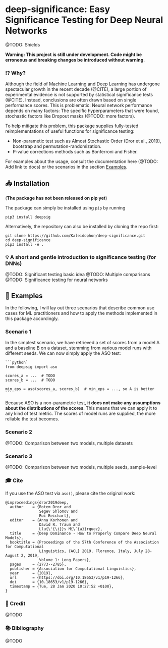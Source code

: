 # deep-significance: Easy Significance Testing for Deep Neural Networks

@TODO: Shields

**Warning: This project is still under development. Code might be erroneous and breaking changes be introduced without 
warning.**

### :interrobang: Why?

Although the field of Machine Learning and Deep Learning has undergone spectacular growth in the recent decade (@CITE),
a large portion of experimental evidence is not supported by statistical significance tests (@CITE). Instead, 
conclusions are often drawn based on single performance scores. This is problematic: Neural network performance depends
on many factors: The specific hyperparameters that were found, stochastic factors like Dropout masks (@TODO: more 
factors). 

To help mitigate this problem, this package supplies fully-tested reimplementations of useful functions for significance
testing:
* Non-parametic test such as Almost Stochastic Order (Dror et al., 2019), bootstrap and permutation-randomization.
* P-value corrections methods such as Bonferroni and Fisher. 

For examples about the usage, consult the documentation here (@TODO: Add link to docs) or the scenarios 
in the section [Examples](#examples).

## :inbox_tray: Installation

(**The package has not been released on pip yet**)

The package can simply be installed using `pip` by running

    pip3 install deepsig

Alternatively, the repository can also be installed by cloning the repo first:

    git clone https://github.com/Kaleidophon/deep-significance.git
    cd deep-significance 
    pip3 install -e .

### :bulb: A short and gentle introduction to significance testing (for DNNs)

@TODO: Significant testing basic idea
@TODO: Multiple comparisons
@TODO: Significance testing for neural networks

## :bookmark: Examples

In the following, I will lay out three scenarios that describe common use cases for ML practitioners and how to apply 
the methods implemented in this package accordingly.

### Scenario 1

In the simplest scenario, we have retrieved a set of scores from a model A and a baseline B on a dataset, stemming from 
various model runs with different seeds. We can now simply apply the ASO test:

    ```python`
    from deepsig import aso

    scores_a = ...  # TODO
    scores_b = ...  # TODO

    min_eps = aso(scores_a, scores_b)  # min_eps = ..., so A is better
    ```

Because ASO is a non-parametric test, **it does not make any assumptions about the distributions of the scores**. 
This means that we can apply it to any kind of test metric. The scores of model runs are supplied, the more reliable 
the test becomes.

### Scenario 2

@TODO: Comparison between two models, multiple datasets

### Scenario 3

@TODO: Comparison between two models, multiple seeds, sample-level

### :mortar_board: Cite

If you use the ASO test via `aso()`, please cite the original work:

    @inproceedings{dror2019deep,
      author    = {Rotem Dror and
                   Segev Shlomov and
                   Roi Reichart},
      editor    = {Anna Korhonen and
                   David R. Traum and
                   Llu{\'{\i}}s M{\`{a}}rquez},
      title     = {Deep Dominance - How to Properly Compare Deep Neural Models},
      booktitle = {Proceedings of the 57th Conference of the Association for Computational
                   Linguistics, {ACL} 2019, Florence, Italy, July 28- August 2, 2019,
                   Volume 1: Long Papers},
      pages     = {2773--2785},
      publisher = {Association for Computational Linguistics},
      year      = {2019},
      url       = {https://doi.org/10.18653/v1/p19-1266},
      doi       = {10.18653/v1/p19-1266},
      timestamp = {Tue, 28 Jan 2020 10:27:52 +0100},
    }

### :medal_sports: Credit

@TODO

### :books: Bibliography

@TODO
